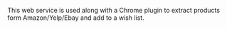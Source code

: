This web service is used along with a Chrome plugin to extract products form Amazon/Yelp/Ebay and add to a wish list.
